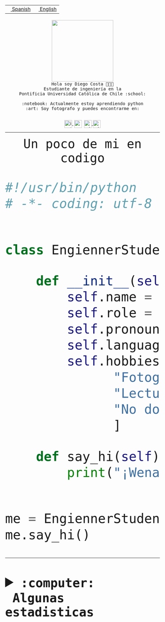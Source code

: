 <table border="0"  align="right">
 <tr><td><a href="README.md"><img src="https://upload.wikimedia.org/wikipedia/commons/thumb/8/89/Bandera_de_Espa%C3%B1a.svg/1200px-Bandera_de_Espa%C3%B1a.svg.png" height="10"> Spanish</a></td>
 <td><a href="README.en.md"><img src="https://upload.wikimedia.org/wikipedia/commons/a/a4/Flag_of_the_United_States.svg" height="10"> English</a></td></tr>
</table><br><br><br>


<p align="center">
  <img src="https://github.com/diegocostares/diegocostares/blob/main/Images/aaa2.gif?raw=true" height="200px">
  <br><samp>
    Hola soy Diego Costa 👨🏻‍💻<br>
    Estudiante de ingeniería en la <br>
    Pontificia Universidad Católica de Chile :school:<br>
  <br>
    :notebook: Actualmente estoy aprendiendo python <br>
    :art: Soy fotografo y puedes encontrarme en: <br>
  <br></samp>
  
</p>

<p align="center">
   <a href="https://instagram.com/diegocosta_no" target="blank">
    <img 
    align="center" src="https://cdn.jsdelivr.net/npm/simple-icons@3.0.1/icons/instagram.svg" alt="instagram" height="25px" width="25px" />
  </a>
  <a style="border: 3px solid; color: white;"href="https://t.me/diegocosta_no" target="blank">
  <img
  align="center" alt="Telegram" width="25px" src="https://icons-for-free.com/iconfiles/png/512/Telegram-1324888767380505522.png" />
</a>
<a href="https://api.whatsapp.com/send?phone=56971897835&text=Hola!" target="blank">
  <img
  align="center" alt="wtsp" width="25px" src="https://img.icons8.com/pastel-glyph/2x/whatsapp--v2.png" />
</a>
<a href="https://www.linkedin.com/in/diego-costa-786249213/" target="blank">
  <img
  align="center" alt="wtsp" width="25px" src="https://img.icons8.com/metro/452/linkedin.png" />
</a>

  </a>
</p>

---


<p align="center"><font size="25"><samp>Un poco de mi en codigo</samp></front></p>


```python
#!/usr/bin/python
# -*- coding: utf-8 -*-


class EngiennerStudent:

    def __init__(self):
        self.name = "Diego Costa"
        self.role = "Estudiante"
        self.pronouns = "he/him"
        self.language_spoken = ["es_CL", "en_US"]
        self.hobbies = [
              "Fotografia",
              "Lectura",
              "No dormir",
              ]

    def say_hi(self):
        print("¡Wena mundo!")


me = EngiennerStudent()
me.say_hi()
```
---
<details>
  <summary><b><samp>:computer: &nbsp;Algunas estadisticas</samp></b></summary>
  <br/></p>

<!--START_SECTION:waka-->
![Code Time](http://img.shields.io/badge/Code%20Time-626%20hrs%2039%20mins-blue)

**Soy nocturno 🦉** 

```text
🌞 Mañana     7 commits      ░░░░░░░░░░░░░░░░░░░░░░░░░   1.56% 
🌆 Día        132 commits    ███████░░░░░░░░░░░░░░░░░░   29.4% 
🌃 Tarde      176 commits    █████████░░░░░░░░░░░░░░░░   39.2% 
🌙 Noche      134 commits    ███████░░░░░░░░░░░░░░░░░░   29.84%

```
📅 **Soy más productivo los Miércoles** 

```text
Lunes        30 commits     █░░░░░░░░░░░░░░░░░░░░░░░░   6.68% 
Martes       49 commits     ██░░░░░░░░░░░░░░░░░░░░░░░   10.91% 
Miércoles    129 commits    ███████░░░░░░░░░░░░░░░░░░   28.73% 
Jueves       55 commits     ███░░░░░░░░░░░░░░░░░░░░░░   12.25% 
Viernes      26 commits     █░░░░░░░░░░░░░░░░░░░░░░░░   5.79% 
Sábado       66 commits     ███░░░░░░░░░░░░░░░░░░░░░░   14.7% 
Domingo      94 commits     █████░░░░░░░░░░░░░░░░░░░░   20.94%

```


📊 **Esta semana me dediqué a** 

```text
🐱‍💻 Proyectos: 
Test                     1 hr 43 mins        ███████████████████░░░░░░   76.16% 
Oneconverter             23 mins             ████░░░░░░░░░░░░░░░░░░░░░   17.05% 
Unknown Project          8 mins              █░░░░░░░░░░░░░░░░░░░░░░░░   6.47% 
PautaT0-2022-2           0 secs              ░░░░░░░░░░░░░░░░░░░░░░░░░   0.33%

```


 Last Updated on 28/08/2022 02:42:14 UTC
<!--END_SECTION:waka-->
  
  

<p align="center"> <img src="https://github-readme-stats.vercel.app/api?username=diegocostares&show_icons=true&theme=ayu-mirage" alt="abhisheknaiidu" /></p>
 
</details>
